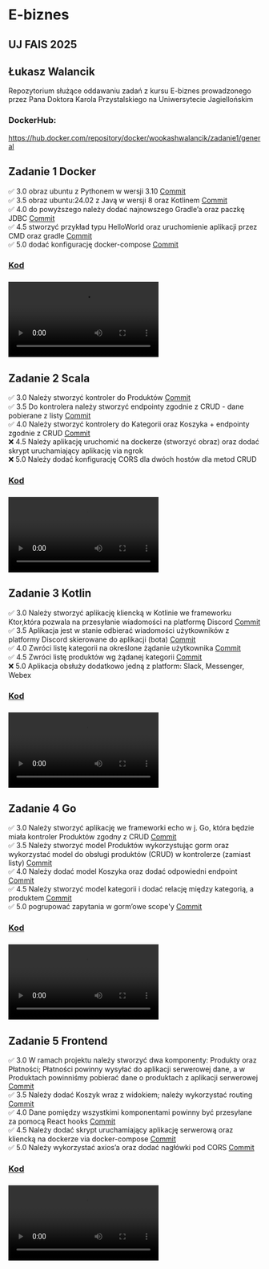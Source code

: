 # E-biznes
## UJ FAIS 2025
## Łukasz Walancik
Repozytorium służące oddawaniu zadań z kursu E-biznes prowadzonego przez Pana Doktora Karola Przystalskiego na Uniwersytecie Jagiellońskim

### DockerHub:
https://hub.docker.com/repository/docker/wookashwalancik/zadanie1/general

## Zadanie 1 Docker
✅ 3.0 obraz ubuntu z Pythonem w wersji 3.10 [Commit](https://github.com/LukashWalancik/E-biznes/commit/ebe4e583a876dd737a726640d11e54b7aa419037)  
✅ 3.5 obraz ubuntu:24.02 z Javą w wersji 8 oraz Kotlinem [Commit](https://github.com/LukashWalancik/E-biznes/commit/389d05077e7597b3aa9f70c9f60d41ee0121494d)  
✅ 4.0 do powyższego należy dodać najnowszego Gradle’a oraz paczkę JDBC [Commit](https://github.com/LukashWalancik/E-biznes/commit/b38b920bf7cc856d9f14e36f1e12c1d8db4dd6c1)  
✅ 4.5 stworzyć przykład typu HelloWorld oraz uruchomienie aplikacji przez CMD oraz gradle [Commit](https://github.com/LukashWalancik/E-biznes/commit/a864d484992209d3b87d47ef167a2afc1dfc4e17)  
✅ 5.0 dodać konfigurację docker-compose [Commit](https://github.com/LukashWalancik/E-biznes/commit/7f19387fed63c7d0bd5ce6109b0f9ce3b849dacd)  
### [Kod](https://github.com/LukashWalancik/E-biznes/tree/main/1_Zadanie)
### ![Demo](Dema/E-Biznes_Docker.mkv)

## Zadanie 2 Scala
✅ 3.0 Należy stworzyć kontroler do Produktów [Commit](https://github.com/LukashWalancik/E-biznes/commit/13344295d8a942ffea61c8adbf85331a00602bec)  
✅ 3.5 Do kontrolera należy stworzyć endpointy zgodnie z CRUD - dane pobierane z listy [Commit](https://github.com/LukashWalancik/E-biznes/commit/24ea8c32b28516668d99f67a7ae8295eb43d0f83)  
✅ 4.0 Należy stworzyć kontrolery do Kategorii oraz Koszyka + endpointy zgodnie z CRUD [Commit](https://github.com/LukashWalancik/E-biznes/commit/0dfe90e82c8a6d6d3063670c476fe71337a8702b)  
❌ 4.5 Należy aplikację uruchomić na dockerze (stworzyć obraz) oraz dodać skrypt uruchamiający aplikację via ngrok  
❌ 5.0 Należy dodać konfigurację CORS dla dwóch hostów dla metod CRUD
### [Kod](https://github.com/LukashWalancik/E-biznes/tree/main/Scala/produkty)
### ![Demo](Dema/E-Biznes_Scala.mkv)

## Zadanie 3 Kotlin
✅ 3.0 Należy stworzyć aplikację kliencką w Kotlinie we frameworku Ktor,która pozwala na przesyłanie wiadomości na platformę Discord [Commit](https://github.com/LukashWalancik/E-biznes/commit/38e8b29bdb753c59cfef1c4730ad7b4a1af71229)  
✅ 3.5 Aplikacja jest w stanie odbierać wiadomości użytkowników z platformy Discord skierowane do aplikacji (bota) [Commit](https://github.com/LukashWalancik/E-biznes/commit/38e8b29bdb753c59cfef1c4730ad7b4a1af71229)  
✅ 4.0 Zwróci listę kategorii na określone żądanie użytkownika [Commit](https://github.com/LukashWalancik/E-biznes/commit/38e8b29bdb753c59cfef1c4730ad7b4a1af71229)  
✅ 4.5 Zwróci listę produktów wg żądanej kategorii [Commit](https://github.com/LukashWalancik/E-biznes/commit/38e8b29bdb753c59cfef1c4730ad7b4a1af71229)  
❌ 5.0 Aplikacja obsłuży dodatkowo jedną z platform: Slack, Messenger, Webex
### [Kod](https://github.com/LukashWalancik/E-biznes/tree/main/Kotlin)
### ![Demo](Dema/E-Biznes_Kotlin.mkv)

## Zadanie 4 Go
✅ 3.0 Należy stworzyć aplikację we frameworki echo w j. Go, która będzie miała kontroler Produktów zgodny z CRUD [Commit](https://github.com/LukashWalancik/E-biznes/commit/a0604fa3314085db045555887eebb095320ffa65)  
✅ 3.5 Należy stworzyć model Produktów wykorzystując gorm oraz wykorzystać model do obsługi produktów (CRUD) w kontrolerze (zamiast listy) [Commit](https://github.com/LukashWalancik/E-biznes/commit/5b565397e080e795d9205e790dcf32707ff0d26c)  
✅ 4.0 Należy dodać model Koszyka oraz dodać odpowiedni endpoint [Commit](https://github.com/LukashWalancik/E-biznes/commit/f6ca700735b5fcb7f88e1a290b90d32fd297b184)  
✅ 4.5 Należy stworzyć model kategorii i dodać relację między kategorią, a produktem [Commit](https://github.com/LukashWalancik/E-biznes/commit/984f7a8caae8d9475ea055bc7a2b9d2d692dffb8)  
✅ 5.0 pogrupować zapytania w gorm’owe scope'y [Commit](https://github.com/LukashWalancik/E-biznes/commit/3e21a47df9cfe2aff957f30067324618d927f1c5)  
### [Kod](https://github.com/LukashWalancik/E-biznes/tree/main/Golang)  
### ![Demo](Dema/E-Biznes_Golang.mkv)

## Zadanie 5 Frontend
✅ 3.0 W ramach projektu należy stworzyć dwa komponenty: Produkty oraz Płatności; Płatności powinny wysyłać do aplikacji serwerowej dane, a w Produktach powinniśmy pobierać dane o produktach z aplikacji serwerowej [Commit](https://github.com/LukashWalancik/E-biznes/commit/f6c8568bae73635c95d5834333c1905171c47d9c)  
✅ 3.5 Należy dodać Koszyk wraz z widokiem; należy wykorzystać routing [Commit](https://github.com/LukashWalancik/E-biznes/commit/f6c8568bae73635c95d5834333c1905171c47d9c)  
✅ 4.0 Dane pomiędzy wszystkimi komponentami powinny być przesyłane za pomocą React hooks [Commit](https://github.com/LukashWalancik/E-biznes/commit/f6c8568bae73635c95d5834333c1905171c47d9c)  
✅ 4.5 Należy dodać skrypt uruchamiający aplikację serwerową oraz kliencką na dockerze via docker-compose [Commit](https://github.com/LukashWalancik/E-biznes/commit/f6c8568bae73635c95d5834333c1905171c47d9c)  
✅ 5.0 Należy wykorzystać axios’a oraz dodać nagłówki pod CORS [Commit](https://github.com/LukashWalancik/E-biznes/commit/f6c8568bae73635c95d5834333c1905171c47d9c)  
### [Kod](https://github.com/LukashWalancik/E-biznes/tree/main/React)  
### ![Demo](Dema/E-Biznes_React.mkv)